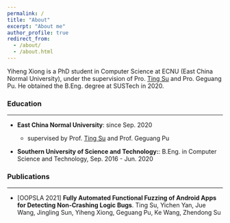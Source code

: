 ```yaml
---
permalink: /
title: "About"
excerpt: "About me"
author_profile: true
redirect_from: 
  - /about/
  - /about.html
---
```

Yiheng Xiong is a PhD student in Computer Science at ECNU (East China Normal University), under the supervision of Pro. [Ting Su](https://tingsu.github.io/) and Pro. Geguang Pu. He obtained the B.Eng. degree at SUSTech in 2020.

### Education
---------

* **East China Normal University**: since  Sep. 2020 
  * supervised by Prof. [Ting Su](https://tingsu.github.io/) and Prof. Geguang Pu

* **Southern University of Science and Technology:**: B.Eng. in Computer Science and Technology, Sep. 2016 - Jun. 2020



### Publications
----------
* [OOPSLA 2021] **Fully Automated Functional Fuzzing of Android Apps for Detecting Non-Crashing Logic Bugs**. Ting Su, Yichen Yan, Jue Wang, Jingling Sun, Yiheng Xiong, Geguang Pu, Ke Wang, Zhendong Su


